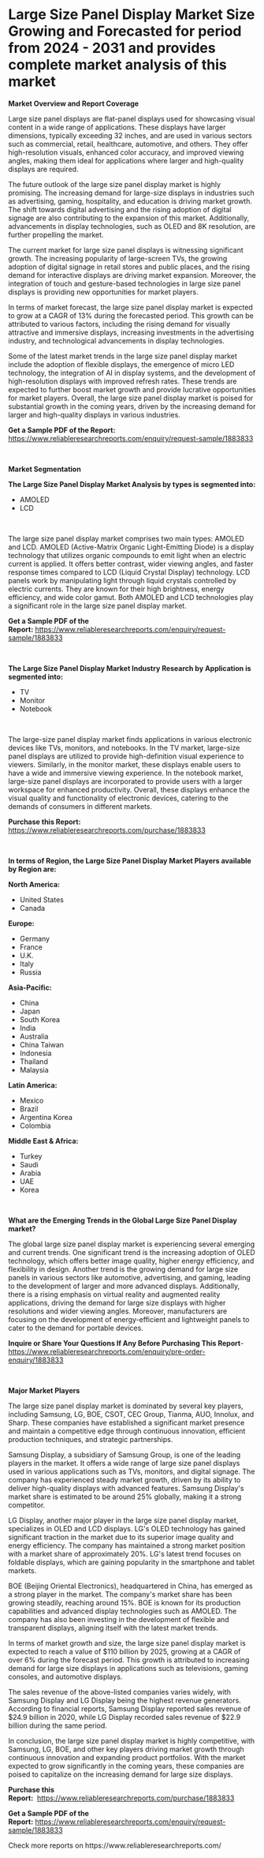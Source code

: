 <p><h1>Large Size Panel Display Market Size Growing and Forecasted for period from 2024 - 2031 and provides complete market analysis of this market</h1></p><p><strong>Market Overview and Report Coverage</strong></p>
<p><p>Large size panel displays are flat-panel displays used for showcasing visual content in a wide range of applications. These displays have larger dimensions, typically exceeding 32 inches, and are used in various sectors such as commercial, retail, healthcare, automotive, and others. They offer high-resolution visuals, enhanced color accuracy, and improved viewing angles, making them ideal for applications where larger and high-quality displays are required.</p><p>The future outlook of the large size panel display market is highly promising. The increasing demand for large-size displays in industries such as advertising, gaming, hospitality, and education is driving market growth. The shift towards digital advertising and the rising adoption of digital signage are also contributing to the expansion of this market. Additionally, advancements in display technologies, such as OLED and 8K resolution, are further propelling the market.</p><p>The current market for large size panel displays is witnessing significant growth. The increasing popularity of large-screen TVs, the growing adoption of digital signage in retail stores and public places, and the rising demand for interactive displays are driving market expansion. Moreover, the integration of touch and gesture-based technologies in large size panel displays is providing new opportunities for market players.</p><p>In terms of market forecast, the large size panel display market is expected to grow at a CAGR of 13% during the forecasted period. This growth can be attributed to various factors, including the rising demand for visually attractive and immersive displays, increasing investments in the advertising industry, and technological advancements in display technologies.</p><p>Some of the latest market trends in the large size panel display market include the adoption of flexible displays, the emergence of micro LED technology, the integration of AI in display systems, and the development of high-resolution displays with improved refresh rates. These trends are expected to further boost market growth and provide lucrative opportunities for market players. Overall, the large size panel display market is poised for substantial growth in the coming years, driven by the increasing demand for larger and high-quality displays in various industries.</p></p>
<p><strong>Get a Sample PDF of the Report:</strong> <a href="https://www.reliableresearchreports.com/enquiry/request-sample/1883833">https://www.reliableresearchreports.com/enquiry/request-sample/1883833</a></p>
<p>&nbsp;</p>
<p><strong>Market Segmentation</strong></p>
<p><strong>The Large Size Panel Display Market Analysis by types is segmented into:</strong></p>
<p><ul><li>AMOLED</li><li>LCD</li></ul></p>
<p>&nbsp;</p>
<p><p>The large size panel display market comprises two main types: AMOLED and LCD. AMOLED (Active-Matrix Organic Light-Emitting Diode) is a display technology that utilizes organic compounds to emit light when an electric current is applied. It offers better contrast, wider viewing angles, and faster response times compared to LCD (Liquid Crystal Display) technology. LCD panels work by manipulating light through liquid crystals controlled by electric currents. They are known for their high brightness, energy efficiency, and wide color gamut. Both AMOLED and LCD technologies play a significant role in the large size panel display market.</p></p>
<p><strong>Get a Sample PDF of the Report:</strong>&nbsp;<a href="https://www.reliableresearchreports.com/enquiry/request-sample/1883833">https://www.reliableresearchreports.com/enquiry/request-sample/1883833</a></p>
<p>&nbsp;</p>
<p><strong>The Large Size Panel Display Market Industry Research by Application is segmented into:</strong></p>
<p><ul><li>TV</li><li>Monitor</li><li>Notebook</li></ul></p>
<p>&nbsp;</p>
<p><p>The large-size panel display market finds applications in various electronic devices like TVs, monitors, and notebooks. In the TV market, large-size panel displays are utilized to provide high-definition visual experience to viewers. Similarly, in the monitor market, these displays enable users to have a wide and immersive viewing experience. In the notebook market, large-size panel displays are incorporated to provide users with a larger workspace for enhanced productivity. Overall, these displays enhance the visual quality and functionality of electronic devices, catering to the demands of consumers in different markets.</p></p>
<p><strong>Purchase this Report:</strong>&nbsp; <a href="https://www.reliableresearchreports.com/purchase/1883833">https://www.reliableresearchreports.com/purchase/1883833</a></p>
<p>&nbsp;</p>
<p><strong>In terms of Region, the Large Size Panel Display Market Players available by Region are:</strong></p>
<p>
    <p> <strong> North America: </strong>
        <ul>
            <li>United States</li>
            <li>Canada</li>
        </ul>
        </p> 
    <p> <strong> Europe: </strong>
        <ul>
            <li>Germany</li>
            <li>France</li>
            <li>U.K.</li>
            <li>Italy</li>
            <li>Russia</li>
        </ul>
        </p> 
    <p> <strong> Asia-Pacific: </strong>
        <ul>
            <li>China</li>
            <li>Japan</li>
            <li>South Korea</li>
            <li>India</li>
            <li>Australia</li>
            <li>China Taiwan</li>
            <li>Indonesia</li>
            <li>Thailand</li>
            <li>Malaysia</li>
        </ul>
        </p> 
    <p> <strong> Latin America: </strong>
        <ul>
            <li>Mexico</li>
            <li>Brazil</li>
            <li>Argentina Korea</li>
            <li>Colombia</li>
        </ul>
        </p> 
    <p> <strong> Middle East & Africa: </strong>
        <ul>
            <li>Turkey</li>
            <li>Saudi</li>
            <li>Arabia</li>
            <li>UAE</li>
            <li>Korea</li>
        </ul>
    </p>
    </p>
<p>&nbsp;</p>
<p><strong>What are the Emerging Trends in the Global Large Size Panel Display market?</strong></p>
<p><p>The global large size panel display market is experiencing several emerging and current trends. One significant trend is the increasing adoption of OLED technology, which offers better image quality, higher energy efficiency, and flexibility in design. Another trend is the growing demand for large size panels in various sectors like automotive, advertising, and gaming, leading to the development of larger and more advanced displays. Additionally, there is a rising emphasis on virtual reality and augmented reality applications, driving the demand for large size displays with higher resolutions and wider viewing angles. Moreover, manufacturers are focusing on the development of energy-efficient and lightweight panels to cater to the demand for portable devices.</p></p>
<p><strong>Inquire or Share Your Questions If Any Before Purchasing This Report</strong>- <a href="https://www.reliableresearchreports.com/enquiry/pre-order-enquiry/1883833">https://www.reliableresearchreports.com/enquiry/pre-order-enquiry/1883833</a></p>
<p>&nbsp;</p>
<p><strong>Major Market Players</strong></p>
<p><p>The large size panel display market is dominated by several key players, including Samsung, LG, BOE, CSOT, CEC Group, Tianma, AUO, Innolux, and Sharp. These companies have established a significant market presence and maintain a competitive edge through continuous innovation, efficient production techniques, and strategic partnerships.</p><p>Samsung Display, a subsidiary of Samsung Group, is one of the leading players in the market. It offers a wide range of large size panel displays used in various applications such as TVs, monitors, and digital signage. The company has experienced steady market growth, driven by its ability to deliver high-quality displays with advanced features. Samsung Display's market share is estimated to be around 25% globally, making it a strong competitor.</p><p>LG Display, another major player in the large size panel display market, specializes in OLED and LCD displays. LG's OLED technology has gained significant traction in the market due to its superior image quality and energy efficiency. The company has maintained a strong market position with a market share of approximately 20%. LG's latest trend focuses on foldable displays, which are gaining popularity in the smartphone and tablet markets.</p><p>BOE (Beijing Oriental Electronics), headquartered in China, has emerged as a strong player in the market. The company's market share has been growing steadily, reaching around 15%. BOE is known for its production capabilities and advanced display technologies such as AMOLED. The company has also been investing in the development of flexible and transparent displays, aligning itself with the latest market trends.</p><p>In terms of market growth and size, the large size panel display market is expected to reach a value of $110 billion by 2025, growing at a CAGR of over 6% during the forecast period. This growth is attributed to increasing demand for large size displays in applications such as televisions, gaming consoles, and automotive displays.</p><p>The sales revenue of the above-listed companies varies widely, with Samsung Display and LG Display being the highest revenue generators. According to financial reports, Samsung Display reported sales revenue of $24.9 billion in 2020, while LG Display recorded sales revenue of $22.9 billion during the same period.</p><p>In conclusion, the large size panel display market is highly competitive, with Samsung, LG, BOE, and other key players driving market growth through continuous innovation and expanding product portfolios. With the market expected to grow significantly in the coming years, these companies are poised to capitalize on the increasing demand for large size displays.</p></p>
<p><strong>Purchase this Report:</strong>&nbsp;&nbsp;<a href="https://www.reliableresearchreports.com/purchase/1883833">https://www.reliableresearchreports.com/purchase/1883833</a></p>
<p></p>
<p><strong>Get a Sample PDF of the Report:</strong>&nbsp;<a href="https://www.reliableresearchreports.com/enquiry/request-sample/1883833">https://www.reliableresearchreports.com/enquiry/request-sample/1883833</a></p>
<p>Check more reports on https://www.reliableresearchreports.com/</p>